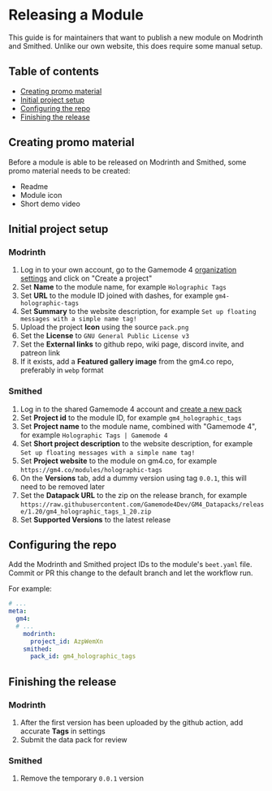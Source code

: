 # Releasing a Module
This guide is for maintainers that want to publish a new module on Modrinth and Smithed. Unlike our own website, this does require some manual setup.

## Table of contents
* [Creating promo material](#creating-promo-material)
* [Initial project setup](#initial-project-setup)
* [Configuring the repo](#configuring-the-repo)
* [Finishing the release](#finishing-the-release)

## Creating promo material
Before a module is able to be released on Modrinth and Smithed, some promo material needs to be created:
* Readme
* Module icon
* Short demo video

## Initial project setup

### Modrinth
1. Log in to your own account, go to the Gamemode 4 [organization settings](https://modrinth.com/organization/gamemode4/settings/projects) and click on "Create a project"
2. Set **Name** to the module name, for example `Holographic Tags`
3. Set **URL** to the module ID joined with dashes, for example `gm4-holographic-tags`
4. Set **Summary** to the website description, for example `Set up floating messages with a simple name tag!`
5. Upload the project **Icon** using the source `pack.png`
6. Set the **License** to `GNU General Public License v3`
7. Set the **External links** to github repo, wiki page, discord invite, and patreon link
8. If it exists, add a **Featured gallery image** from the gm4.co repo, preferably in `webp` format

### Smithed
1. Log in to the shared Gamemode 4 account and [create a new pack](https://smithed.net/edit?new=true)
2. Set **Project id** to the module ID, for example `gm4_holographic_tags`
3. Set **Project name** to the module name, combined with "Gamemode 4", for example `Holographic Tags | Gamemode 4`
4. Set **Short project description** to the website description, for example `Set up floating messages with a simple name tag!`
5. Set **Project website** to the module on gm4.co, for example `https://gm4.co/modules/holographic-tags`
6. On the **Versions** tab, add a dummy version using tag `0.0.1`, this will need to be removed later
7. Set the **Datapack URL** to the zip on the release branch, for example `https://raw.githubusercontent.com/Gamemode4Dev/GM4_Datapacks/release/1.20/gm4_holographic_tags_1_20.zip`
8. Set **Supported Versions** to the latest release

## Configuring the repo
Add the Modrinth and Smithed project IDs to the module's `beet.yaml` file. Commit or PR this change to the default branch and let the workflow run.

For example:
```yaml
# ...
meta:
  gm4:
  # ...
    modrinth:
      project_id: AzpWemXn
    smithed:
      pack_id: gm4_holographic_tags
```

## Finishing the release

### Modrinth
1. After the first version has been uploaded by the github action, add accurate **Tags** in settings
2. Submit the data pack for review

### Smithed
1. Remove the temporary `0.0.1` version
